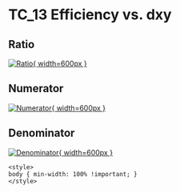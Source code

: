 # TC_13 Efficiency vs. dxy

## Ratio

[![Ratio](../mtv/var/TC_13_eff_dxy.png){ width=600px }](../mtv/var/TC_13_eff_dxy.pdf)

## Numerator

[![Numerator](../mtv/num/TC_13_eff_dxy_num.png){ width=600px }](../mtv/num/TC_13_eff_dxy_num.pdf)

## Denominator

[![Denominator](../mtv/den/TC_13_eff_dxy_den.png){ width=600px }](../mtv/den/TC_13_eff_dxy_den.pdf)


``` {=html}
<style>
body { min-width: 100% !important; }
</style>
```
